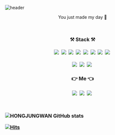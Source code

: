 
![header](https://capsule-render.vercel.app/api?type=wave&color=auto&height=300&section=header&text=HongJungWan&fontSize=90)

<p align="center"> You just made my day 🤠</p>
 
<br>

<h3 align="center">⚒ Stack ⚒<h3>
<p align="center">
    <img src="https://img.shields.io/badge/Java-007396?style=flat-square&logo=Java&logoColor=white"/></a>&nbsp 
    <img src="https://img.shields.io/badge/Linux-orange?style=flat-square&logo=Linux&logoColor=white"/></a>&nbsp 
    <img src="https://img.shields.io/badge/Mysql-red?style=flat-square&logo=Mysql&logoColor=white"/></a>&nbsp 
    <img src="https://img.shields.io/badge/Spring Boot-brightgreen?style=flat-square&logo=SpringBoot&logoColor=white"/></a>&nbsp
    <img src="https://img.shields.io/badge/Spring Data JPA-green?style=flat-square&logo=SpringDataJPA&logoColor=white"/></a>&nbsp
    <img src="https://img.shields.io/badge/QueryDSL-informational?style=flat-square&logo=QueryDSL&logoColor=white"/></a>&nbsp
    <img src="https://img.shields.io/badge/Amazon AWS-informational?style=flat-square&logo=Amazon AWS&logoColor=white"/></a>&nbsp
    <img src="https://img.shields.io/badge/JPA-green?style=flat-square&logo=JPA&logoColor=white"/></a>&nbsp <br> <br>
    <img src="https://img.shields.io/badge/Git-FFB13B?style=flat-square&logo=Git&logoColor=white"/></a>&nbsp
    <img src="https://img.shields.io/badge/GitHub-black?style=flat-square&logo=GitHub&logoColor=white"/></a>&nbsp 
    <img src="https://img.shields.io/badge/Velog-20c997?style=flat-square&logo=Vimeo&logoColor=white"/></a>&nbsp 
</p>

<h3 align="center">👉  Me 👈 <h3>
<p align="center">
<a href="https://velog.io/@daydream"><img src="https://img.shields.io/badge/Tech Blog-007396?style=flat-square&logo=Velog&logoColor=white&link=https://velog.io/@daydream"/></a>&nbsp
<a href="https://www.instagram.com/hong_.98/"><img src="https://img.shields.io/badge/Instagram-blue?style=flat-square&logo=Instagram&logoColor=white&link=https://www.instagram.com/hong_.98/"/></a>&nbsp
<a href="mailto:"superman@test.com"><img src="https://img.shields.io/badge/Gmail-red?style=flat-square&logo=Gmail&logoColor=white&link="mailto:"superman@test.com"/></a>&nbsp

</p>

<br>


![HONGJUNGWAN GitHub stats](https://github-readme-stats.vercel.app/api?username=HongJungWan&&show_icons=true&theme=dracula)


[![Hits](https://hits.seeyoufarm.com/api/count/incr/badge.svg?url=https%3A%2F%2Fgithub.com%2FHONG-JUNG-WAN&count_bg=%233D8EC8&title_bg=%23555555&icon=github.svg&icon_color=%23E7E7E7&title=hits&edge_flat=false)](https://hits.seeyoufarm.com)

